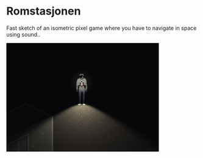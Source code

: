 # Romstasjonen
Fast sketch of an isometric pixel game where you have to navigate in space using sound..

<img src="screenshot.png" width="400">
